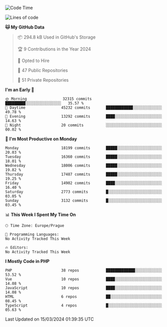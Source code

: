 <!--START_SECTION:waka-->
![Code Time](http://img.shields.io/badge/Code%20Time-1%2C583%20hrs%2058%20mins-blue)

![Lines of code](https://img.shields.io/badge/From%20Hello%20World%20I%27ve%20Written-28.4%20million%20lines%20of%20code-blue)

**🐱 My GitHub Data** 

> 📦 294.8 kB Used in GitHub's Storage 
 > 
> 🏆 9 Contributions in the Year 2024
 > 
> 💼 Opted to Hire
 > 
> 📜 47 Public Repositories 
 > 
> 🔑 51 Private Repositories 
 > 
**I'm an Early 🐤** 

```text
🌞 Morning                32315 commits       █████████░░░░░░░░░░░░░░░░   35.57 % 
🌆 Daytime                45232 commits       ████████████░░░░░░░░░░░░░   49.78 % 
🌃 Evening                13292 commits       ████░░░░░░░░░░░░░░░░░░░░░   14.63 % 
🌙 Night                  20 commits          ░░░░░░░░░░░░░░░░░░░░░░░░░   00.02 % 
```
📅 **I'm Most Productive on Monday** 

```text
Monday                   18199 commits       █████░░░░░░░░░░░░░░░░░░░░   20.03 % 
Tuesday                  16360 commits       █████░░░░░░░░░░░░░░░░░░░░   18.01 % 
Wednesday                18006 commits       █████░░░░░░░░░░░░░░░░░░░░   19.82 % 
Thursday                 17487 commits       █████░░░░░░░░░░░░░░░░░░░░   19.25 % 
Friday                   14902 commits       ████░░░░░░░░░░░░░░░░░░░░░   16.40 % 
Saturday                 2773 commits        █░░░░░░░░░░░░░░░░░░░░░░░░   03.05 % 
Sunday                   3132 commits        █░░░░░░░░░░░░░░░░░░░░░░░░   03.45 % 
```


📊 **This Week I Spent My Time On** 

```text
🕑︎ Time Zone: Europe/Prague

💬 Programming Languages: 
No Activity Tracked This Week

🔥 Editors: 
No Activity Tracked This Week
```

**I Mostly Code in PHP** 

```text
PHP                      38 repos            █████████████░░░░░░░░░░░░   53.52 % 
Vue                      10 repos            ████░░░░░░░░░░░░░░░░░░░░░   14.08 % 
JavaScript               10 repos            ████░░░░░░░░░░░░░░░░░░░░░   14.08 % 
HTML                     6 repos             ██░░░░░░░░░░░░░░░░░░░░░░░   08.45 % 
TypeScript               4 repos             █░░░░░░░░░░░░░░░░░░░░░░░░   05.63 % 
```




 Last Updated on 15/03/2024 01:39:35 UTC
<!--END_SECTION:waka-->
<!--
**AlexKratky/AlexKratky** is a ✨ _special_ ✨ repository because its `README.md` (this file) appears on your GitHub profile.

Here are some ideas to get you started:

- 🔭 I’m currently working on ...
- 🌱 I’m currently learning ...
- 👯 I’m looking to collaborate on ...
- 🤔 I’m looking for help with ...
- 💬 Ask me about ...
- 📫 How to reach me: ...
- 😄 Pronouns: ...
- ⚡ Fun fact: ...
-->
